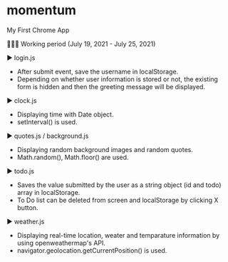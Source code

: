 # momentum
 My First Chrome App
 
👩🏻‍💻 Working period (July 19, 2021 - July 25, 2021) 

▶️    login.js

- After submit event, save the username in localStorage.
- Depending on whether user information is stored or not, the existing form is hidden and then the greeting message will be displayed.


▶️    clock.js

- Displaying time with Date object. 
- setInterval() is used.


▶️    quotes.js / background.js

- Displaying random background images and random quotes.
- Math.random(), Math.floor() are used. 


▶️    todo.js

- Saves the value submitted by the user as a string object (id and todo) array in localStorage.
- To Do list can be deleted from screen and localStorage by clicking X button. 


▶️    weather.js

- Displaying real-time location, weater and temparature information by using openweathermap's API. 
- navigator.geolocation.getCurrentPosition() is used.
